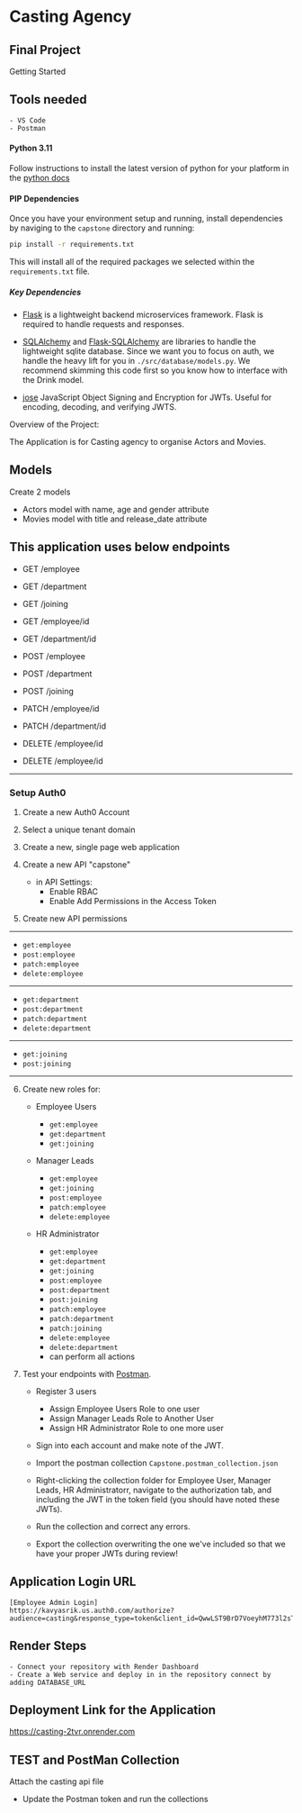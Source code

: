 # Casting Agency

## Final Project

Getting Started

## Tools needed
    - VS Code
    - Postman

#### Python 3.11

Follow instructions to install the latest version of python for your platform in the [python docs](https://docs.python.org/3/using/unix.html#getting-and-installing-the-latest-version-of-python)


#### PIP Dependencies

Once you have your environment setup and running, install dependencies by naviging to the `capstone` directory and running:

```bash
pip install -r requirements.txt
```

This will install all of the required packages we selected within the `requirements.txt` file.

##### Key Dependencies

- [Flask](http://flask.pocoo.org/) is a lightweight backend microservices framework. Flask is required to handle requests and responses.

- [SQLAlchemy](https://www.sqlalchemy.org/) and [Flask-SQLAlchemy](https://flask-sqlalchemy.palletsprojects.com/en/2.x/) are libraries to handle the lightweight sqlite database. Since we want you to focus on auth, we handle the heavy lift for you in `./src/database/models.py`. We recommend skimming this code first so you know how to interface with the Drink model.

- [jose](https://python-jose.readthedocs.io/en/latest/) JavaScript Object Signing and Encryption for JWTs. Useful for encoding, decoding, and verifying JWTS.

Overview of the Project:

The Application is for Casting agency to organise Actors and Movies.

## Models

Create 2 models
   - Actors model with name, age and gender attribute
   - Movies model with title and release_date attribute

This application uses below endpoints
----------------------------
- GET /employee
- GET /department
- GET /joining
- GET /employee/id
- GET /department/id

- POST /employee
- POST /department
- POST /joining

- PATCH /employee/id
- PATCH /department/id

- DELETE /employee/id
- DELETE /employee/id

----------------------------


### Setup Auth0

1. Create a new Auth0 Account

2. Select a unique tenant domain

3. Create a new, single page web application

4. Create a new API "capstone"
   - in API Settings:
     - Enable RBAC
     - Enable Add Permissions in the Access Token

5. Create new API permissions
-----------------------------------------
   - `get:employee`
   - `post:employee`
   - `patch:employee`
   - `delete:employee`
----------------------------------------
   - `get:department`
   - `post:department`
   - `patch:department`
   - `delete:department`
----------------------------------------
   - `get:joining`
   - `post:joining`
----------------------------------------

6. Create new roles for:
   - Employee Users
        -  `get:employee`
        -  `get:department`
        -  `get:joining`

   - Manager Leads
        -  `get:employee`
        -  `get:joining`
        -  `post:employee`
        -  `patch:employee`
        -  `delete:employee`

    - HR Administrator
        -  `get:employee`
        -  `get:department`
        -  `get:joining`
        -  `post:employee`
        -  `post:department`
        -  `post:joining`
        -  `patch:employee`
        -  `patch:department`
        -  `patch:joining`
        -  `delete:employee`
        -  `delete:department`
        - can perform all actions

7. Test your endpoints with [Postman](https://getpostman.com).
   - Register 3 users
        - Assign Employee Users Role to one user
        - Assign Manager Leads Role to Another User
        - Assign HR Administrator Role to one more user
   - Sign into each account and make note of the JWT.

   - Import the postman collection `Capstone.postman_collection.json`

   - Right-clicking the collection folder for Employee User, Manager Leads, HR Administratorr, navigate to the authorization tab, and including the JWT in the token field (you should have noted these JWTs).
   
   - Run the collection and correct any errors.
   
   - Export the collection overwriting the one we've included so that we have your proper JWTs during review!

## Application Login URL
    [Employee Admin Login]
    https://kavyasrik.us.auth0.com/authorize?audience=casting&response_type=token&client_id=QwwLST9BrD7VoeyhM773l2sT7o1v4Ljg&redirect_uri=https://127.0.0.1:8080/Casting 

## Render Steps

    - Connect your repository with Render Dashboard
    - Create a Web service and deploy in in the repository connect by adding DATABASE_URL

## Deployment Link for the Application 

https://casting-2tvr.onrender.com

## TEST and PostMan Collection

Attach the casting api file 
- Update the Postman token and run the collections
